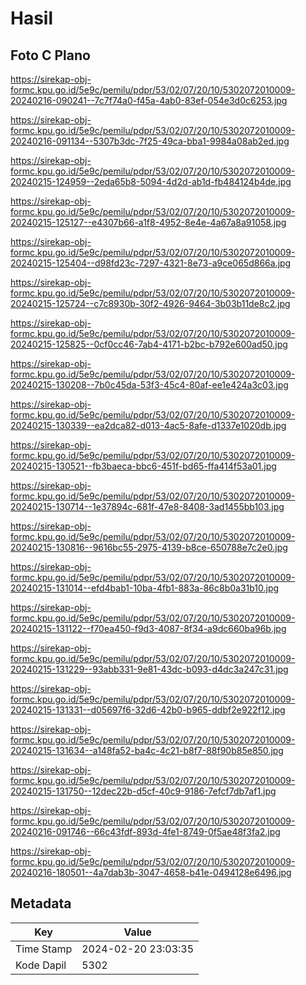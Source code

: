 # Hasil

## Foto C Plano

https://sirekap-obj-formc.kpu.go.id/5e9c/pemilu/pdpr/53/02/07/20/10/5302072010009-20240216-090241--7c7f74a0-f45a-4ab0-83ef-054e3d0c6253.jpg

https://sirekap-obj-formc.kpu.go.id/5e9c/pemilu/pdpr/53/02/07/20/10/5302072010009-20240216-091134--5307b3dc-7f25-49ca-bba1-9984a08ab2ed.jpg

https://sirekap-obj-formc.kpu.go.id/5e9c/pemilu/pdpr/53/02/07/20/10/5302072010009-20240215-124959--2eda65b8-5094-4d2d-ab1d-fb484124b4de.jpg

https://sirekap-obj-formc.kpu.go.id/5e9c/pemilu/pdpr/53/02/07/20/10/5302072010009-20240215-125127--e4307b66-a1f8-4952-8e4e-4a67a8a91058.jpg

https://sirekap-obj-formc.kpu.go.id/5e9c/pemilu/pdpr/53/02/07/20/10/5302072010009-20240215-125404--d98fd23c-7297-4321-8e73-a9ce065d866a.jpg

https://sirekap-obj-formc.kpu.go.id/5e9c/pemilu/pdpr/53/02/07/20/10/5302072010009-20240215-125724--c7c8930b-30f2-4926-9464-3b03b11de8c2.jpg

https://sirekap-obj-formc.kpu.go.id/5e9c/pemilu/pdpr/53/02/07/20/10/5302072010009-20240215-125825--0cf0cc46-7ab4-4171-b2bc-b792e600ad50.jpg

https://sirekap-obj-formc.kpu.go.id/5e9c/pemilu/pdpr/53/02/07/20/10/5302072010009-20240215-130208--7b0c45da-53f3-45c4-80af-ee1e424a3c03.jpg

https://sirekap-obj-formc.kpu.go.id/5e9c/pemilu/pdpr/53/02/07/20/10/5302072010009-20240215-130339--ea2dca82-d013-4ac5-8afe-d1337e1020db.jpg

https://sirekap-obj-formc.kpu.go.id/5e9c/pemilu/pdpr/53/02/07/20/10/5302072010009-20240215-130521--fb3baeca-bbc6-451f-bd65-ffa414f53a01.jpg

https://sirekap-obj-formc.kpu.go.id/5e9c/pemilu/pdpr/53/02/07/20/10/5302072010009-20240215-130714--1e37894c-681f-47e8-8408-3ad1455bb103.jpg

https://sirekap-obj-formc.kpu.go.id/5e9c/pemilu/pdpr/53/02/07/20/10/5302072010009-20240215-130816--9616bc55-2975-4139-b8ce-650788e7c2e0.jpg

https://sirekap-obj-formc.kpu.go.id/5e9c/pemilu/pdpr/53/02/07/20/10/5302072010009-20240215-131014--efd4bab1-10ba-4fb1-883a-86c8b0a31b10.jpg

https://sirekap-obj-formc.kpu.go.id/5e9c/pemilu/pdpr/53/02/07/20/10/5302072010009-20240215-131122--f70ea450-f9d3-4087-8f34-a9dc660ba96b.jpg

https://sirekap-obj-formc.kpu.go.id/5e9c/pemilu/pdpr/53/02/07/20/10/5302072010009-20240215-131229--93abb331-9e81-43dc-b093-d4dc3a247c31.jpg

https://sirekap-obj-formc.kpu.go.id/5e9c/pemilu/pdpr/53/02/07/20/10/5302072010009-20240215-131331--d05697f6-32d6-42b0-b965-ddbf2e922f12.jpg

https://sirekap-obj-formc.kpu.go.id/5e9c/pemilu/pdpr/53/02/07/20/10/5302072010009-20240215-131634--a148fa52-ba4c-4c21-b8f7-88f90b85e850.jpg

https://sirekap-obj-formc.kpu.go.id/5e9c/pemilu/pdpr/53/02/07/20/10/5302072010009-20240215-131750--12dec22b-d5cf-40c9-9186-7efcf7db7af1.jpg

https://sirekap-obj-formc.kpu.go.id/5e9c/pemilu/pdpr/53/02/07/20/10/5302072010009-20240216-091746--66c43fdf-893d-4fe1-8749-0f5ae48f3fa2.jpg

https://sirekap-obj-formc.kpu.go.id/5e9c/pemilu/pdpr/53/02/07/20/10/5302072010009-20240216-180501--4a7dab3b-3047-4658-b41e-0494128e6496.jpg


## Metadata

| Key        | Value               |
| ---------- | ------------------- |
| Time Stamp | 2024-02-20 23:03:35 |
| Kode Dapil | 5302                |



